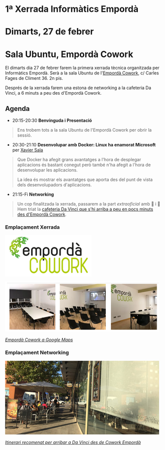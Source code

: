 # 1ª Xerrada Informàtics Empordà
# Dimarts, 27 de febrer
# Sala Ubuntu, Empordà Cowork

El dimarts dia 27 de febrer farem la primera xerrada tècnica organitzada per Informàtics Empordà. Serà a la sala Ubuntu de l'[Empordà Cowork](http://empordacowork.cat), c/ Carles Fages de Climent 36. 2n pis.

Després de la xerrada farem una estona de networking a la cafeteria Da Vinci, a 6 minuts a peu des d'Empordà Cowork.

## Agenda

- 20:15-20:30 **Benvinguda i Presentació**

> Ens trobem tots a la sala Ubuntu de l'Empordà Cowork per obrir la sessió.

- 20:30-21:10 **Desenvolupar amb Docker: Linux ha enamorat Microsoft** per [Xavier Sala](http://afegirurl.com)

> Que Docker ha afegit grans avantatges a l'hora de desplegar aplicacions és bastant conegut però també n'ha afegit a l'hora de desenvolupar les aplicacions. 
>
> La idea és mostrar els avantatges que aporta des del punt de vista dels desenvolupadors d'aplicacions.

- 21:15-Fi **Networking** 

> Un cop finalitzada la xerrada, passarem a la part _extraoficial_ amb :beer: i :fork_and_knife: Hem triat la [cafeteria Da Vinci que s'hi arriba a peu en pocs minuts des d'Empordà Cowork](https://www.google.es/maps/dir/Emporda+Cowork,+Figueres/Cafeteria+Da+Vinci,+Carrer+Mare+de+D%C3%A9u+de+Montserrat,+11,+17600+Figueres,+Girona/@42.2583027,2.9599835,17z/data=!4m14!4m13!1m5!1m1!1s0x12ba8dc014c7dc1f:0x757f19e7680433eb!2m2!1d2.9587698!2d42.2583604!1m5!1m1!1s0x12ba8dc79adbd9f7:0xc6a3c518c3b12ade!2m2!1d2.9655472!2d42.257846!3e2).

### Emplaçament Xerrada

[![Empordà Cowork](https://github.com/InformaticsEmporda/Xerrades/blob/draft-xerrada-2018-02-27/xerrades/2018-02-27/cropped-logo-cowork-molt-petit.png?raw=true)](https://www.google.es/maps/place/Emporda+Cowork/@42.2583604,2.9577309,18z/data=!3m1!4b1!4m5!3m4!1s0x12ba8dc014c7dc1f:0x757f19e7680433eb!8m2!3d42.2583604!4d2.9587698)

![Sala ubuntu](sala_ubuntu.png)

_[Empordà Cowork a Google Maps](https://www.google.es/maps/place/Emporda+Cowork/@42.2583604,2.9577309,18z/data=!3m1!4b1!4m5!3m4!1s0x12ba8dc014c7dc1f:0x757f19e7680433eb!8m2!3d42.2583604!4d2.9587698)_

### Emplaçament Networking

[![Da Vinci](https://github.com/InformaticsEmporda/Xerrades/blob/draft-xerrada-2018-02-27/xerrades/2018-02-27/Foto-Da-vinci-figueres-1.jpg?raw=true)](https://www.google.es/maps/place/Cafeteria+Da+Vinci/@42.257846,2.9655472,15z/data=!4m5!3m4!1s0x0:0xc6a3c518c3b12ade!8m2!3d42.257846!4d2.9655472)

_[Itinerari recomenat per arribar a Da Vinci des de Cowork Empordà](https://www.google.es/maps/dir/Emporda+Cowork,+Figueres/Cafeteria+Da+Vinci,+Carrer+Mare+de+D%C3%A9u+de+Montserrat,+11,+17600+Figueres,+Girona/@42.2583027,2.9599835,17z/data=!4m14!4m13!1m5!1m1!1s0x12ba8dc014c7dc1f:0x757f19e7680433eb!2m2!1d2.9587698!2d42.2583604!1m5!1m1!1s0x12ba8dc79adbd9f7:0xc6a3c518c3b12ade!2m2!1d2.9655472!2d42.257846!3e2)_
